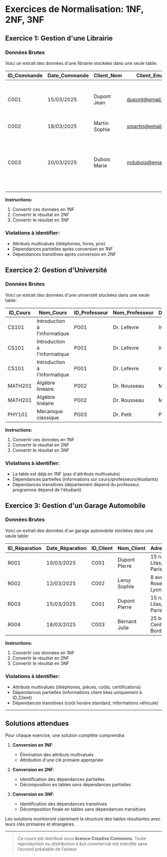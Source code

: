 # Exercices de Normalisation: 1NF, 2NF, 3NF

## Exercice 1: Gestion d'une Librairie

### Données Brutes
Voici un extrait des données d'une librairie stockées dans une seule table:

| ID_Commande | Date_Commande | Client_Nom | Client_Email | Client_Téléphones | Livres_Commandés | Prix_Unitaires |
|-------------|---------------|------------|--------------|-------------------|------------------|----------------|
| C001 | 15/03/2025 | Dupont Jean | dupont@email.com | 0612345678, 0156789012 | "Le Petit Prince (ISBN: 978-2-07-040850-4), L'Étranger (ISBN: 978-2-07-036002-4)" | "12.50, 9.90" |
| C002 | 18/03/2025 | Martin Sophie | smartin@email.com | 0723456789 | "1984 (ISBN: 978-2-07-036822-8)" | "11.20" |
| C003 | 20/03/2025 | Dubois Marie | mdubois@email.com | 0634567890, 0145678923 | "Harry Potter T1 (ISBN: 978-2-07-054090-1), Le Seigneur des Anneaux (ISBN: 978-2-266-28536-9), Dune (ISBN: 978-2-266-23336-1)" | "15.50, 25.90, 13.40" |

**Instructions:**
1. Convertir ces données en 1NF
2. Convertir le résultat en 2NF
3. Convertir le résultat en 3NF

### Violations à identifier:
- Attributs multivalués (téléphones, livres, prix)
- Dépendances partielles après conversion en 1NF
- Dépendances transitives après conversion en 2NF

## Exercice 2: Gestion d'Université

### Données Brutes
Voici un extrait des données d'une université stockées dans une seule table:

   | ID_Cours | Nom_Cours | ID_Professeur | Nom_Professeur | Département_Prof | ID_Étudiant | Nom_Étudiant | Programme_Étudiant | Note |
   |----------|-----------|---------------|----------------|------------------|-------------|--------------|---------------------|------|
   | CS101 | Introduction à l'informatique | P001 | Dr. Lefevre | Informatique | E001 | Moreau Paul | Génie Informatique | 18/20 |
   | CS101 | Introduction à l'informatique | P001 | Dr. Lefevre | Informatique | E002 | Garcia Ana | Sciences des Données | 16/20 |
   | CS101 | Introduction à l'informatique | P001 | Dr. Lefevre | Informatique | E003 | Laurent Thomas | Génie Informatique | 14/20 |
   | MATH201 | Algèbre linéaire | P002 | Dr. Rousseau | Mathématiques | E001 | Moreau Paul | Génie Informatique | 15/20 |
   | MATH201 | Algèbre linéaire | P002 | Dr. Rousseau | Mathématiques | E002 | Garcia Ana | Sciences des Données | 19/20 |
   | PHY101 | Mécanique classique | P003 | Dr. Petit | Physique | E004 | Blanc Julie | Physique | 17/20 |

**Instructions:**
1. Convertir ces données en 1NF
2. Convertir le résultat en 2NF
3. Convertir le résultat en 3NF

### Violations à identifier:
- La table est déjà en 1NF (pas d'attributs multivalués)
- Dépendances partielles (informations sur cours/professeurs/étudiants)
- Dépendances transitives (département dépend du professeur, programme dépend de l'étudiant)

## Exercice 3: Gestion d'un Garage Automobile

### Données Brutes
Voici un extrait des données d'un garage automobile stockées dans une seule table:

| ID_Réparation | Date_Réparation | ID_Client | Nom_Client | Adresse_Client | Téléphones_Client | ID_Véhicule | Marque_Modèle | Année_Fabrication | Pièces_Utilisées | Coûts_Pièces | Heures_Main_Œuvre | Coût_Horaire | Mécanicien_Responsable | Certification_Mécanicien |
|--------------|-----------------|-----------|------------|----------------|-------------------|-------------|--------------|-------------------|------------------|--------------|-------------------|-------------|------------------------|-------------------------|
| R001 | 10/03/2025 | C001 | Dupont Pierre | 15 rue des Lilas, 75001 Paris | 0612345678, 0723456789 | V001 | Renault Clio | 2018 | "Filtre à huile, Huile moteur 5W40" | "25.50, 45.00" | 2.5 | 60.00 | Michel Durant | "Renault Certified, ASE Master" |
| R002 | 12/03/2025 | C002 | Leroy Sophie | 8 avenue des Roses, 69002 Lyon | 0634567890 | V002 | Peugeot 308 | 2020 | "Plaquettes de frein, Disque de frein" | "85.00, 120.00" | 3.0 | 60.00 | Lucas Martin | "Peugeot Certified" |
| R003 | 15/03/2025 | C001 | Dupont Pierre | 15 rue des Lilas, 75001 Paris | 0612345678, 0723456789 | V003 | Citroën C3 | 2016 | "Batterie, Alternateur" | "150.00, 280.00" | 4.5 | 60.00 | Michel Durant | "Renault Certified, ASE Master" |
| R004 | 18/03/2025 | C003 | Bernard Julie | 25 boulevard Central, 33000 Bordeaux | 0645678901 | V004 | Toyota Yaris | 2019 | "Filtre à air, Bougies d'allumage" | "18.50, 45.00" | 1.0 | 60.00 | Emma Petit | "Toyota Certified, ASE Certified" |

**Instructions:**
1. Convertir ces données en 1NF
2. Convertir le résultat en 2NF
3. Convertir le résultat en 3NF

### Violations à identifier:
- Attributs multivalués (téléphones, pièces, coûts, certifications)
- Dépendances partielles (informations client liées uniquement à ID_Client)
- Dépendances transitives (coût horaire standard, informations véhicule)

---

## Solutions attendues

Pour chaque exercice, une solution complète comprendra:

1. **Conversion en 1NF**:
   - Élimination des attributs multivalués
   - Attribution d'une clé primaire appropriée

2. **Conversion en 2NF**:
   - Identification des dépendances partielles
   - Décomposition en tables sans dépendances partielles

3. **Conversion en 3NF**:
   - Identification des dépendances transitives
   - Décomposition finale en tables sans dépendances transitives

Les solutions montreront clairement la structure des tables résultantes avec leurs clés primaires et étrangères.


---
> Ce cours est distribué sous **licence Creative Commons**. Toute reproduction ou distribution à but commercial est interdite sans l’accord préalable de l’auteur.
